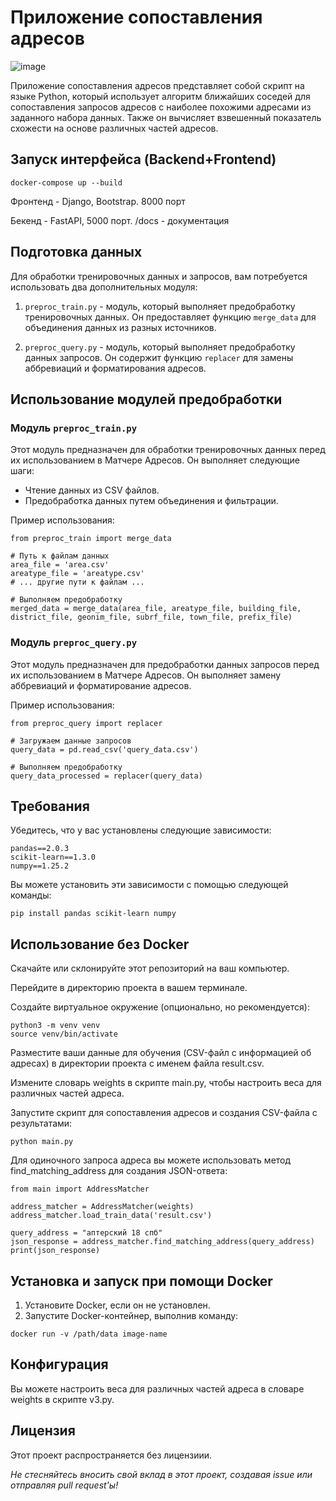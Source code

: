 # Приложение сопоставления адресов
![image](https://github.com/oktober13/hack_ai_25082023/assets/114009321/81f47873-bffd-4fec-b83a-9ef7bcd0c895)

Приложение сопоставления адресов представляет собой скрипт на языке Python, 
который использует алгоритм ближайших соседей для сопоставления запросов адресов 
с наиболее похожими адресами из заданного набора данных. 
Также он вычисляет взвешенный показатель схожести на основе различных частей адресов.

## Запуск интерфейса (Backend+Frontend)

`docker-compose up --build`

Фронтенд - Django, Bootstrap. 8000 порт

Бекенд - FastAPI, 5000 порт. /docs - документация

## Подготовка данных

Для обработки тренировочных данных и запросов, вам потребуется использовать два дополнительных модуля:

1. `preproc_train.py` - модуль, который выполняет предобработку тренировочных данных. Он предоставляет функцию `merge_data` для объединения данных из разных источников.

2. `preproc_query.py` - модуль, который выполняет предобработку данных запросов. Он содержит функцию `replacer` для замены аббревиаций и форматирования адресов.

## Использование модулей предобработки

### Модуль `preproc_train.py`

Этот модуль предназначен для обработки тренировочных данных перед их использованием в Матчере Адресов. Он выполняет следующие шаги:

- Чтение данных из CSV файлов.
- Предобработка данных путем объединения и фильтрации.

Пример использования:

```
from preproc_train import merge_data

# Путь к файлам данных
area_file = 'area.csv'
areatype_file = 'areatype.csv'
# ... другие пути к файлам ...

# Выполняем предобработку
merged_data = merge_data(area_file, areatype_file, building_file, district_file, geonim_file, subrf_file, town_file, prefix_file)
```

### Модуль `preproc_query.py`

Этот модуль предназначен для предобработки данных запросов перед их использованием в Матчере Адресов. Он выполняет замену аббревиаций и форматирование адресов.

Пример использования:
```
from preproc_query import replacer

# Загружаем данные запросов
query_data = pd.read_csv('query_data.csv')

# Выполняем предобработку
query_data_processed = replacer(query_data)

```

## Требования

Убедитесь, что у вас установлены следующие зависимости:
```
pandas==2.0.3
scikit-learn==1.3.0
numpy==1.25.2
```

Вы можете установить эти зависимости с помощью следующей команды:
```
pip install pandas scikit-learn numpy
```

## Использование без Docker

Скачайте или склонируйте этот репозиторий на ваш компьютер.

Перейдите в директорию проекта в вашем терминале.

Создайте виртуальное окружение (опционально, но рекомендуется):

```
python3 -m venv venv
source venv/bin/activate
```

Разместите ваши данные для обучения (CSV-файл с информацией об адресах) в директории проекта с именем файла result.csv.

Измените словарь weights в скрипте main.py, чтобы настроить веса для различных частей адреса.

Запустите скрипт для сопоставления адресов и создания CSV-файла с результатами:

```
python main.py
```

Для одиночного запроса адреса вы можете использовать метод find_matching_address для создания JSON-ответа:

```
from main import AddressMatcher

address_matcher = AddressMatcher(weights)
address_matcher.load_train_data('result.csv')

query_address = "аптерский 18 спб"
json_response = address_matcher.find_matching_address(query_address)
print(json_response)
```

## Установка и запуск при помощи Docker

1. Установите Docker, если он не установлен.
2. Запустите Docker-контейнер, выполнив команду:

`docker run -v /path/data image-name`


## Конфигурация

Вы можете настроить веса для различных частей адреса в словаре weights в скрипте v3.py.


## Лицензия

Этот проект распространяется без лицензиии.

*Не стесняйтесь вносить свой вклад в этот проект, создавая issue или отправляя pull request'ы!*
